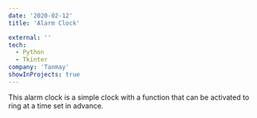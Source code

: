 ```yaml
---
date: '2020-02-12'
title: 'Alarm Clock'

external: ''
tech:
  - Python
  - Tkinter
company: 'Tanmay'
showInProjects: true
---
```


This alarm clock is a simple clock with a function that can be activated to ring at a time set in advance.

